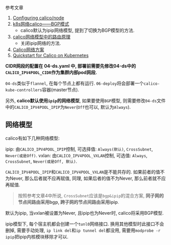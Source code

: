 参考文章

1. [Configuring calico/node](https://docs.projectcalico.org/v3.10/reference/node/configuration#ip-setting)
2. [k8s网络calico——BGP模式](https://www.cnblogs.com/jinxj/p/9414830.html)
    - calico默认为ipip网络模型, 提到了切换为BGP模型的方法.
3. [calico网络模型中的路由原理](https://segmentfault.com/a/1190000016565044)
    - 关闭ipip网络的方法.
4. [Calico网络方案](https://www.cnblogs.com/netonline/p/9720279.html)
5. [Quickstart for Calico on Kubernetes](https://projectcalico.docs.tigera.io/archive/v3.10/getting-started/kubernetes/)

**CIDR网段的配置在 04-ds.yaml 中, 部署前需要先修改04-ds中的`CALICO_IPV4POOL_CIDR`作为集群内部pod网段.**

`04-ds`类似于`flannel`, 在每个节点上都有运行. `06-deploy`将会部署一个`calico-kube-controllers`容器(master节点).

另外, **calico默认使用`ipip`的网络模型**, 如果要使用`BGP`模型, 则需要修改`04-ds`文件中的`CALICO_IPV4POOL_IPIP`为`Never`(`Off`也可以, 默认为`Always`).

## 网络模型

calico有如下几种网络模型:

ipip: 由`CALICO_IPV4POOL_IPIP`控制, 可选择值: `Always(默认)`, `CrossSubnet`, `Never(或是Off)`.
vxlan: 由`CALICO_IPV4POOL_VXLAN`控制, 可选值: `Always`, `CrossSubnet`, `Never(或是Off, 默认)`.

`CALICO_IPV4POOL_IPIP`和`CALICO_IPV4POOL_VXLAN`是不能共存的. 如果前者的值不为Never, 那么后者就不应再赋值, 同理, 如果后者的值不为Never, 那么前者就不应再赋值.

> 按照参考文章4中所说, `CrossSubnet`应该是`bgp&ipip`的混合方案, **同子网的节点间路由采用bgp, 跨子网的节点间路由采用ipip**.

默认为ipip, 当vxlan被设置为Never, 且ipip也为Never时, calico将采用BGP模型.

ipip模型下, 每个宿主机都会创建一个`tunl0`网络接口. 换用其他模型时此接口不会删掉, 需要手动处理, `ip link del`和`ip tunnel del`都没用, 需要用`modprobe -r ipip`把ipip内核模块移除才可以.

